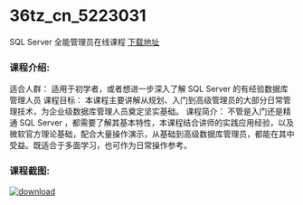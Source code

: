 # 36tz_cn_5223031
SQL Server 全能管理员在线课程
[下载地址](http://www.36tz.cn/article/5223031 "下载地址")
### 课程介绍:
适合人群：
适用于初学者，或者想进一步深入了解 SQL Server 的有经验数据库管理人员
课程目标：
本课程主要讲解从规划、入门到高级管理员的大部分日常管理技术，为企业级数据库管理人员奠定坚实基础。
课程简介：
不管是入门还是精通 SQL Server ，都需要了解其基本特性，本课程结合讲师的实践应用经验，以及微软官方理论基础，配合大量操作演示，从基础到高级数据库管理员，都能在其中受益。既适合于多面学习，也可作为日常操作参考。

### 课程截图:
[![download](http://36tz.cn/muke_img/2022_03_2.png "下载地址")](http://www.36tz.cn "下载地址")
